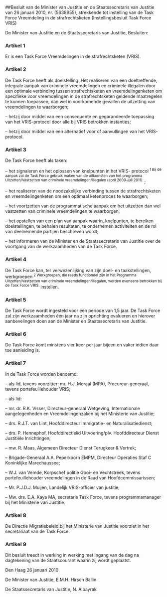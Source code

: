 <meta http-equiv='Content-Type' content='text/html; charset=utf-8' />

##Besluit van de Minister van Justitie en de Staatssecretaris van Justitie van 26 januari 2010, nr. (5638955), strekkende tot instelling van de Task Force Vreemdeling in de strafrechtsketen (Instellingsbesluit Task Force VRIS)

De Minister van Justitie en de Staatssecretaris van Justitie,  Besluiten:    

### Artikel  1  

Er is een Task Force Vreemdelingen in de strafrechtsketen (VRIS). 

### Artikel  2  

De Task Force heeft als doelstelling: Het realiseren van een doeltreffende, integrale aanpak van criminele vreemdelingen en criminele illegalen door een optimale verbinding tussen strafrechtsketen en vreemdelingenketen om specifieke voor vreemdelingen in de strafrechtsketen geldende maatregelen te kunnen toepassen, dan wel in voorkomende gevallen de uitzetting van vreemdelingen te waarborgen; 

– hetzij door middel van een consequente en gegarandeerde toepassing van het VRIS-protocol door alle bij VRIS betrokken instanties;  

– hetzij door middel van een alternatief voor of aanvullingen van het VRIS-protocol.   

### Artikel  3  

De Task Force heeft als taken: 

– het signaleren en het oplossen van knelpunten in het VRIS- protocol<sup> 1 Bij de aanpak zal de Task Force gebruik maken van de uitkomsten van het programma Uitzetten/Vastzetten van criminele vreemdelingen/illegalen (april 2009–juli 2011). </sup> ;  

– het realiseren van de noodzakelijke verbinding tussen de strafrechtsketen en vreemdelingenketen om een optimaal ketenproces te waarborgen;  

– het voortzetten van de programmatische aanpak om het uitzetten dan wel vastzetten van criminele vreemdelingen te waarborgen;  

– het opstellen van een plan van aanpak waarin, knelpunten, te bereiken doelstellingen, te behalen resultaten, te ondernemen activiteiten en de rol van deelnemende partijen beschreven wordt;  

– het informeren van de Minister en de Staatssecretaris van Justitie over de voortgang van de werkzaamheden van de Task Force.   

### Artikel  4  

De Task Force kan, ter verwezenlijking van zijn doel- en taakstellingen, werkgroepen<sup> 2 Werkgroepen, die reeds functioneel zijn in het Programma Uitzetten/Vastzetten van criminele vreemdelingen/illegalen, worden eveneens betrokken bij de Task Force VRIS. </sup> instellen. 

### Artikel  5  

De Task Force wordt ingesteld voor een periode van 1,5 jaar. De Task Force zal zijn werkzaamheden één jaar na zijn oprichting evalueren en hierover aanbevelingen doen aan de Minister en Staatssecretaris van Justitie. 

### Artikel  6  

De Task Force komt minstens vier keer per jaar bijeen en vaker indien daar toe aanleiding is. 

### Artikel  7  

In de Task Force worden benoemd: 

– als lid, tevens voorzitter: mr. H.J. Moraal (MPA), Procureur-generaal, tevens portefeuillehouder VRIS;  

– als lid: 

– mr. dr. R.K. Visser, Directeur-generaal Wetgeving, Internationale aangelegenheden en Vreemdelingenzaken bij het Ministerie van Justitie;  

– drs. R.J.T. van Lint, Hoofddirecteur Immigratie- en Naturalisatiedienst;  

– drs. P. Hennephof, Hoofddirectielid Uitvoering/plv. Hoofddirecteur Dienst Justitiële Inrichtingen;  

– mw. R. Maas, Algemeen Directeur Dienst Terugkeer & Vertrek;  

– Brigade-Generaal A.A. Peperkoorn EMPM, Directeur Operaties Staf C Koninklijke Marechaussee;  

– W.J. van Vemde, Korpschef politie Gooi- en Vechtstreek, tevens portefeuillehouder vreemdelingen in de Raad van Hoofdcommissarissen;  

– Mr. P.J.D.J. Muijen, Landelijk VRIS-officier van justitie;  

– Mw. drs. E.A. Kaya MA, secretaris Task Force, tevens programmamanager bij het Ministerie van Justitie.     

### Artikel  8  

De Directie Migratiebeleid bij het Ministerie van Justitie voorziet in het secretariaat van de Task Force. 

### Artikel  9  

Dit besluit treedt in werking in werking met ingang van de dag na dagtekening van de Staatscourant waarin zij wordt geplaatst. 

Den Haag 
26 januari 2010   

De 
Minister van Justitie, 
E.M.H. Hirsch Ballin   

De 
Staatssecretaris van Justitie, 
N. Albayrak     
